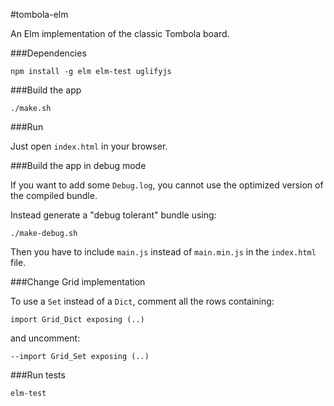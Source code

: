 #tombola-elm

An Elm implementation of the classic Tombola board.

###Dependencies

```
npm install -g elm elm-test uglifyjs
```

###Build the app

```
./make.sh
```

###Run

Just open `index.html` in your browser.

###Build the app in debug mode

If you want to add some `Debug.log`, you cannot use the optimized version of the compiled bundle.

Instead generate a "debug tolerant" bundle using:

```
./make-debug.sh
```

Then you have to include `main.js` instead of `main.min.js` in the `index.html` file.

###Change Grid implementation

To use a `Set` instead of a `Dict`, comment all the rows containing: 

```
import Grid_Dict exposing (..)
```

and uncomment:

```
--import Grid_Set exposing (..)
```


###Run tests

```
elm-test
```
